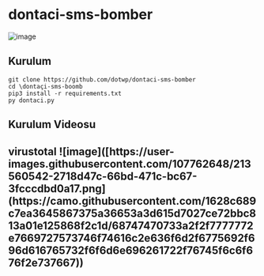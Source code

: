 # dontaci-sms-bomber
![image](https://user-images.githubusercontent.com/107762648/213560542-2718d47c-66bd-471c-bc67-3fcccdbd0a17.png)


<h2>Kurulum</h2>

```console
git clone https://github.com/dotwp/dontaci-sms-bomber
cd \dontaçi-sms-boomb
pip3 install -r requirements.txt
py dontaci.py
```

<h2>Kurulum Videosu</h2>


<h2>virustotal ![image]([https://user-images.githubusercontent.com/107762648/213560542-2718d47c-66bd-471c-bc67-3fcccdbd0a17.png](https://camo.githubusercontent.com/1628c689c7ea3645867375a36653a3d615d7027ce72bbc813a01e125868f2c1d/68747470733a2f2f7777772e7669727573746f74616c2e636f6d2f6775692f696d616765732f6f6d6e696261722f76745f6c6f676f2e737667))</h2>
